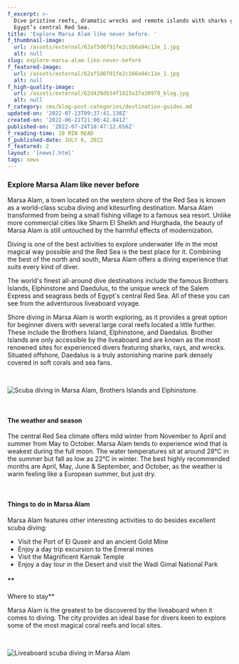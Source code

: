 ```yaml
---
f_excerpt: >-
  Dive pristine reefs, dramatic wrecks and remote islands with sharks galore in
  Egypt’s central Red Sea.
title: 'Explore Marsa Alam like never before. '
f_thumbnail-image:
  url: /assets/external/62af5d6f91fe2c166a94c13e_1.jpg
  alt: null
slug: explore-marsa-alam-like-never-before
f_featured-image:
  url: /assets/external/62af5d6f91fe2c166a94c13e_1.jpg
  alt: null
f_high-quality-image:
  url: /assets/external/62d439db34f1823a37a30979_blog.jpg
  alt: null
f_category: cms/blog-post-categories/destination-guides.md
updated-on: '2022-07-23T09:37:41.138Z'
created-on: '2022-06-21T21:00:42.841Z'
published-on: '2022-07-24T10:47:12.656Z'
f_reading-time: 10 MIN READ
f_published-date: JULY 6, 2022
f_featured: 2
layout: '[news].html'
tags: news
---
```


### Explore Marsa Alam like never before

Marsa Alam, a town located on the western shore of the Red Sea is known as a world-class scuba diving and kitesurfing destination. Marsa Alam transformed from being a small fishing village to a famous sea resort. Unlike more commercial cities like Sharm El Sheikh and Hurghada, the beauty of Marsa Alam is still untouched by the harmful effects of modernization.

Diving is one of the best activities to explore underwater life in the most magical way possible and the Red Sea is the best place for it. Combining the best of the north and south, Marsa Alam offers a diving experience that suits every kind of diver.

The world's finest all-around dive destinations include the famous Brothers Islands, Elphinstone and Daedulus, to the unique wreck of the Salem Express and seagrass beds of Egypt's central Red Sea. All of these you can see from the adventurous liveaboard voyage.

Shore diving in Marsa Alam is worth exploring, as it provides a great option for beginner divers with several large coral reefs located a little further. These include the Brothers Island, Elphinstone, and Daedalus. Brother Islands are only accessible by the liveaboard and are known as the most renowned sites for experienced divers featuring sharks, rays, and wrecks. Situated offshore, Daedalus is a truly astonishing marine park densely covered in soft corals and sea fans.

‍

![Scuba diving in Marsa Alam, Brothers Islands and Elphinstone.](/assets/external/62d43b0649ba536f32dfc253_bloh4.jpg)

‍

#### **The weather and season**

The central Red Sea climate offers mild winter from November to April and summer from May to October. Marsa Alam tends to experience wind that is weakest during the full moon. The water temperatures sit at around 28°C in the summer but fall as low as 22°C in winter. The best highly recommended months are April, May, June & September, and October, as the weather is warm feeling like a European summer, but just dry.

‍

#### Things to do in Marsa Alam

Marsa Alam features other interesting activities to do besides excellent scuba diving: 

*   Visit the Port of El Quseir and an ancient Gold Mine
*   Enjoy a day trip excursion to the Emeral mines
*   Visit the Magnificent Karnak Temple
*   Enjoy a day tour in the Desert and visit the Wadi Gimal National Park

#### **  
Where to stay**

Marsa Alam is the greatest to be discovered by the liveaboard when it comes to diving. The city provides an ideal base for divers keen to explore some of the most magical coral reefs and local sites.

‍

![Liveaboard scuba diving in Marsa Alam ](/assets/external/62d440855d3ddb55e69258f5_blog2.jpg)
